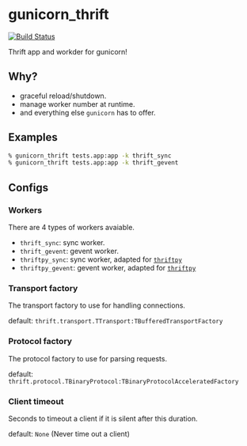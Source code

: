 gunicorn_thrift
===============

[![Build Status](https://travis-ci.org/wooparadog/gunicorn_thrift.svg?branch=master)](https://travis-ci.org/wooparadog/gunicorn_thrift)

Thrift app and workder for gunicorn!

## Why?

* graceful reload/shutdown.
* manage worker number at runtime.
* and everything else `gunicorn` has to offer.

## Examples

```bash
% gunicorn_thrift tests.app:app -k thrift_sync
% gunicorn_thrift tests.app:app -k thrift_gevent
```

## Configs

### Workers

There are 4 types of workers avaiable.

* `thrift_sync`: sync worker.
* `thrift_gevent`: gevent worker.
* `thriftpy_sync`: sync worker, adapted for [`thriftpy`](https://github.com/eleme/thriftpy)
* `thriftpy_gevent`: gevent worker, adapted for [`thriftpy`](https://github.com/eleme/thriftpy)

### Transport factory

The transport factory to use for handling connections.

default: `thrift.transport.TTransport:TBufferedTransportFactory`


### Protocol factory

The protocol factory to use for parsing requests.

default: `thrift.protocol.TBinaryProtocol:TBinaryProtocolAcceleratedFactory`

### Client timeout

Seconds to timeout a client if it is silent after this duration.

default: `None` (Never time out a client)
